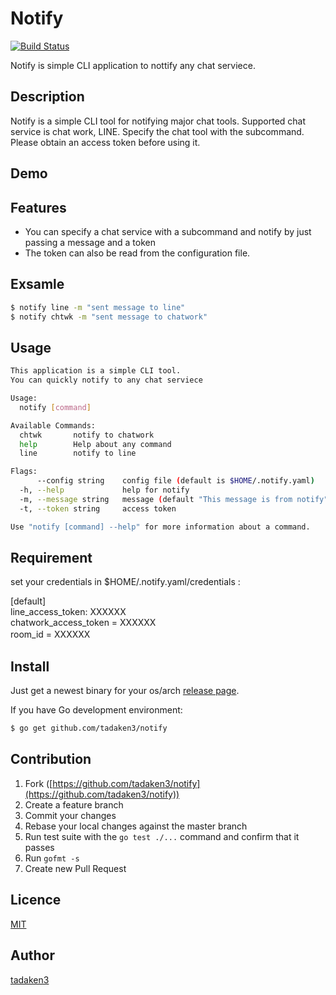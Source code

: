 # Notify
[![Build Status](https://secure.travis-ci.org/tadaken3/notify.png)](https://secure.travis-ci.org/tadaken3/notify)

Notify is simple CLI application to nottify any chat serviece.

## Description

Notify is a simple CLI tool for notifying major chat tools. Supported chat service is chat work, LINE. Specify the chat tool with the subcommand. Please obtain an access token before using it.

## Demo



## Features

- You can specify a chat service with a subcommand and notify by just passing a message and a token
- The token can also be read from the configuration file.

## Exsamle

```bash
$ notify line -m "sent message to line"
$ notify chtwk -m "sent message to chatwork"
```

## Usage

```bash
This application is a simple CLI tool.
You can quickly notify to any chat serviece

Usage:
  notify [command]

Available Commands:
  chtwk       notify to chatwork
  help        Help about any command
  line        notify to line

Flags:
      --config string    config file (default is $HOME/.notify.yaml)
  -h, --help             help for notify
  -m, --message string   message (default "This message is from notify")
  -t, --token string     access token

Use "notify [command] --help" for more information about a command.
```

## Requirement

set your credentials in $HOME/.notify.yaml/credentials :

[default]  
line_access_token: XXXXXX  
chatwork_access_token = XXXXXX   
room_id = XXXXXX　  

## Install

Just get a newest binary for your os/arch [release page](https://github.com/tadaken3/notify/releases).

If you have Go development environment:
```bash
$ go get github.com/tadaken3/notify
```

## Contribution

1. Fork ([https://github.com/tadaken3/notify](https://github.com/tadaken3/notify))
2. Create a feature branch
3. Commit your changes
4. Rebase your local changes against the master branch
5. Run test suite with the `go test ./...` command and confirm that it passes
6. Run `gofmt -s`
7. Create new Pull Request

## Licence

[MIT](https://github.com/tadaken3/notify/blob/master/LICENSE)

## Author

[tadaken3](https://github.com/tadaken3)
